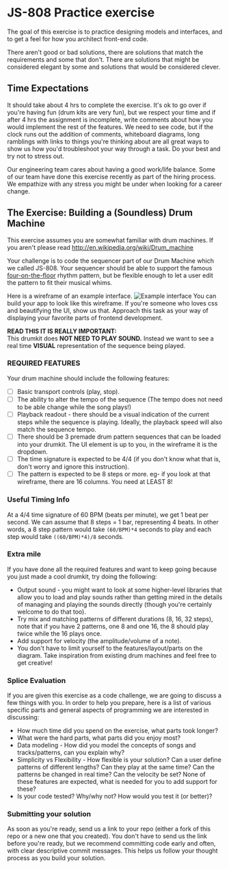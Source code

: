 # JS-808 Practice exercise

The goal of this exercise is to practice designing models and
interfaces, and to get a feel for how you architect front-end code.

There aren't good or bad solutions, there are solutions that
match the requirements and some that don't. There are solutions that
might be considered elegant by some and solutions that would be
considered clever.

## Time Expectations
It should take about 4 hrs to complete the exercise. It's ok to go over if you're having fun (drum kits are very fun), but we respect your time and if after 4 hrs the assignment is incomplete, write comments about how you would implement the rest of the features. We need to see code, but if the clock runs out the addition of comments, whiteboard diagrams, long ramblings with links to things you're thinking about are all great ways to show us how you'd troubleshoot your way through a task. Do your best and try not to stress out. 

Our engineering team cares about having a good work/life balance. Some of our team have done this exercise recently as part of the hiring process. We empathize with any stress you might be under when looking for a career change.

## The Exercise:  Building a (Soundless) Drum Machine

This exercise assumes you are somewhat familiar with drum machines.
If you aren't please read http://en.wikipedia.org/wiki/Drum_machine

Your challenge is to code the sequencer part of our Drum Machine which we called JS-808. Your sequencer should be able to support the famous [four-on-the-floor](http://en.wikipedia.org/wiki/Four_on_the_floor_(music)) rhythm pattern, but be flexible enough to let a user edit the pattern to fit their musical whims.

Here is a wireframe of an example interface. 
![Example interface](/sequence-diagram.png?raw=true)
You can build your app to look like this wireframe. If you're someone who loves css and beautifying the UI, show us that. Approach this task as your way of displaying your
favorite parts of frontend development. 

**READ THIS IT IS REALLY IMPORTANT:**     
This drumkit does **NOT NEED TO PLAY SOUND.** Instead we want to see a real time **VISUAL** representation of the sequence being played.

### REQUIRED FEATURES

Your drum machine should include the following features:

- [ ] Basic transport controls (play, stop).
- [ ] The ability to alter the tempo of the sequence (The tempo does not need to
  be able change while the song plays!)
- [ ] Playback readout - there should be a visual indication of the current steps
while the sequence is playing. Ideally, the playback speed will also match the
sequence tempo.
- [ ] There should be 3 premade drum pattern sequences that can be loaded into your drumkit. The UI element is up to you, in the wireframe it is the dropdown. 
- [ ] The time signature is expected to be 4/4 (if you don't know what that is, don't worry and ignore this instruction).
- [ ] The pattern is expected to be 8 steps or more. eg- if you look at that wireframe, there are 16 columns. You need at LEAST 8!

### Useful Timing Info

At a 4/4 time signature of 60 BPM (beats per minute), we get 1 beat per second.
We can assume that 8 steps = 1 bar, representing 4 beats.
In other words, a 8 step pattern would take `(60/BPM)*4` seconds to play and each step would take `((60/BPM)*4)/8` seconds.

### Extra mile
If you have done all the required features and want to keep going because you just made a cool drumkit, try doing the following:

* Output sound - you might want to look at some higher-level libraries that allow you to load and play sounds rather than getting mired in the details of managing and playing the sounds directly (though you're certainly welcome to do that too).
* Try mix and matching patterns of different durations (8, 16, 32 steps),
  note that if you have 2 patterns, one 8 and one 16, the 8 should play
  twice while the 16 plays once.
* Add support for velocity (the amplitude/volume of a note).
* You don't have to limit yourself to the features/layout/parts on the diagram. Take inspiration from existing drum machines and feel free to get creative!

### Splice Evaluation

If you are given this exercise as a code challenge, we are going to
discuss a few things with you. In order to help you prepare, here is a
list of various specific parts and general aspects of programming we are
interested in discussing:

* How much time did you spend on the exercise, what parts took longer?
* What were the hard parts, what parts did you enjoy most?
* Data modeling - How did you model the concepts of songs and
  tracks/patterns, can you explain why?
* Simplicity vs Flexibility - How flexible is your solution? Can a user
  define patterns of different lengths? Can they play at the same time?
  Can the patterns be changed in real time? Can the velocity be set?
  None of these features are expected, what is needed for you to add
  support for these?
* Is your code tested? Why/why not? How would you test it (or better)?


### Submitting your solution

As soon as you're ready, send us a link to your repo (either a fork of this repo or a new one that you created). You don't have to send us the link before you're ready, but we recommend committing code early and often, with clear descriptive commit messages. This helps us follow your thought process as you build your solution.
